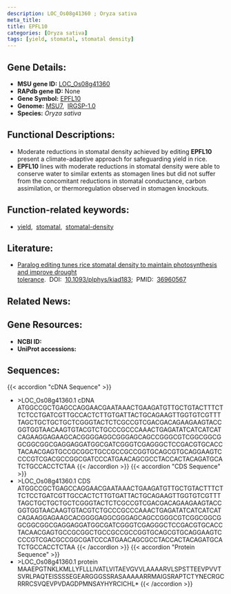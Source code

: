 ```yaml
---
description: LOC_Os08g41360 ; Oryza sativa
meta_title:
title: EPFL10
categories: [Oryza sativa]
tags: [yield, stomatal, stomatal density]
---
```


## Gene Details:
- **MSU gene ID:** [LOC_Os08g41360](http://rice.uga.edu/cgi-bin/ORF_infopage.cgi?orf=LOC_Os08g41360)  
- **RAPdb gene ID:** None  
- **Gene Symbol:** <u>EPFL10</u>
- **Genome:**  [MSU7](http://rice.uga.edu/),&nbsp;&nbsp;[IRGSP-1.0](https://rapdb.dna.affrc.go.jp/download/irgsp1.html)
- **Species:** *Oryza sativa*

## Functional Descriptions:
   - Moderate reductions in stomatal density achieved by editing **EPFL10** present a climate-adaptive approach for safeguarding yield in rice.
   - **EPFL10** lines with moderate reductions in stomatal density were able to conserve water to similar extents as stomagen lines but did not suffer from the concomitant reductions in stomatal conductance, carbon assimilation, or thermoregulation observed in stomagen knockouts.

## Function-related keywords:
   - [yield](/tags/yield/),&nbsp;&nbsp;[stomatal](/tags/stomatal/),&nbsp;&nbsp;[stomatal-density](/tags/stomatal-density/)

## Literature:
   - [Paralog editing tunes rice stomatal density to maintain photosynthesis and improve drought tolerance](https://www.doi.org/10.1093/plphys/kiad183).&nbsp;&nbsp;DOI:&nbsp;&nbsp;[10.1093/plphys/kiad183](https://www.doi.org/10.1093/plphys/kiad183);&nbsp;&nbsp;PMID:&nbsp;&nbsp;[36960567](https://pubmed.ncbi.nlm.nih.gov/36960567/)

## Related News:

## Gene Resources:
- **NCBI ID:**  []()
- **UniProt accessions:** [](https://www.uniprot.org/uniprotkb//entry)

## Sequences:
{{< accordion "cDNA Sequence" >}}
- \>LOC_Os08g41360.1 cDNA
ATGGCCGCTGAGCCAGGAACGAATAAACTGAAGATGTTGCTGTACTTTCTTCTCCTGATCGTTGCCACTCTTGTGATTACTGCAGAAGTTGGTGTCGTTTTAGCTGCTGCTGCTCGGGTACTCTCGCCGTCGACGACAGAAGAAGTACCGGTGGTAACAAGTGTACGTCTGCCCGCCCAAACTGAGATATCATCATCATCAGAAGGAGAAGCACGGGGAGGCGGGAGCAGCCGGGCGTCGGCGGCGGCGGCGGCGAGGAGGATGGCGATCGGGTCGAGGGCTCCGACGTGCACCTACAACGAGTGCCGCGGCTGCCGCCGCCGGTGCAGCGTGCAGGAAGTCCCCGTCGACGCCGGCGATCCCATGAACAGCGCCTACCACTACAGATGCATCTGCCACCTCTAA
{{< /accordion >}}
{{< accordion "CDS Sequence" >}}
- \>LOC_Os08g41360.1 CDS
ATGGCCGCTGAGCCAGGAACGAATAAACTGAAGATGTTGCTGTACTTTCTTCTCCTGATCGTTGCCACTCTTGTGATTACTGCAGAAGTTGGTGTCGTTTTAGCTGCTGCTGCTCGGGTACTCTCGCCGTCGACGACAGAAGAAGTACCGGTGGTAACAAGTGTACGTCTGCCCGCCCAAACTGAGATATCATCATCATCAGAAGGAGAAGCACGGGGAGGCGGGAGCAGCCGGGCGTCGGCGGCGGCGGCGGCGAGGAGGATGGCGATCGGGTCGAGGGCTCCGACGTGCACCTACAACGAGTGCCGCGGCTGCCGCCGCCGGTGCAGCGTGCAGGAAGTCCCCGTCGACGCCGGCGATCCCATGAACAGCGCCTACCACTACAGATGCATCTGCCACCTCTAA
{{< /accordion >}}
{{< accordion "Protein Sequence" >}}
- \>LOC_Os08g41360.1 protein
MAAEPGTNKLKMLLYFLLLIVATLVITAEVGVVLAAAARVLSPSTTEEVPVVTSVRLPAQTEISSSSEGEARGGGSSRASAAAAARRMAIGSRAPTCTYNECRGCRRRCSVQEVPVDAGDPMNSAYHYRCICHL*
{{< /accordion >}}
